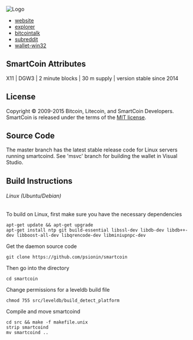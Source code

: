 ![Logo](http://smartcoin.cc/images/smartcoin2-196x196.png)

* [website](http://smartcoin.cc)
* [explorer](http://smartchain.cc)
* [bitcointalk](https://bitcointalk.org/index.php?topic=675821.0)
* [subreddit](https://www.reddit.com/r/Smartcoin_smc/)
* [wallet-win32](https://github.com/psionin/smartcoin/releases/download/0.9.1/smartcoin-0.9.1.zip)

SmartCoin Attributes
--------------------
X11 | DGW3 | 2 minute blocks | 30 m supply | version stable since 2014


License
-------
Copyright © 2009-2015 Bitcoin, Litecoin, and SmartCoin Developers. SmartCoin is released under the terms of the [MIT license](http://opensource.org/licenses/MIT).


Source Code
-----------
The master branch has the latest stable release code for Linux servers running smartcoind. See 'msvc' branch for building the wallet in Visual Studio.


Build Instructions
------------------
###### Linux (Ubuntu/Debian)  
To build on Linux, first make sure you have the necessary dependencies
```
apt-get update && apt-get upgrade
apt-get install ntp git build-essential libssl-dev libdb-dev libdb++-dev libboost-all-dev libqrencode-dev libminiupnpc-dev
```
Get the daemon source code
```
git clone https://github.com/psionin/smartcoin
```
Then go into the directory
```
cd smartcoin
```
Change permissions for a leveldb build file
```
chmod 755 src/leveldb/build_detect_platform  
```
Compile and move smartcoind
```
cd src && make -f makefile.unix
strip smartcoind
mv smartcoind ..
```
